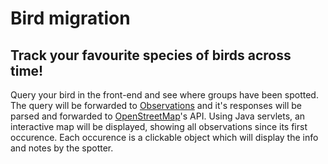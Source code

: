 # Bird migration
## Track your favourite species of birds across time! 


Query your bird in the front-end and see where groups have been spotted. The query will be forwarded to [Observations](https://observation.org/) and it's responses will be parsed and forwarded to [OpenStreetMap](https://www.openstreetmap.org/)'s API.
Using Java servlets, an interactive map will be displayed, showing all observations since its first occurence. Each occurence is a clickable object which will display the info and notes by the spotter.
